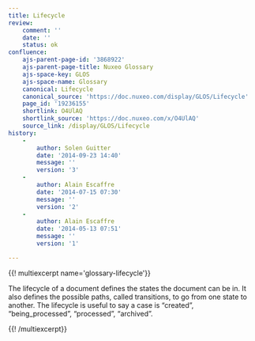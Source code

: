 ```yaml
---
title: Lifecycle
review:
    comment: ''
    date: ''
    status: ok
confluence:
    ajs-parent-page-id: '3868922'
    ajs-parent-page-title: Nuxeo Glossary
    ajs-space-key: GLOS
    ajs-space-name: Glossary
    canonical: Lifecycle
    canonical_source: 'https://doc.nuxeo.com/display/GLOS/Lifecycle'
    page_id: '19236155'
    shortlink: O4UlAQ
    shortlink_source: 'https://doc.nuxeo.com/x/O4UlAQ'
    source_link: /display/GLOS/Lifecycle
history:
    -
        author: Solen Guitter
        date: '2014-09-23 14:40'
        message: ''
        version: '3'
    -
        author: Alain Escaffre
        date: '2014-07-15 07:30'
        message: ''
        version: '2'
    -
        author: Alain Escaffre
        date: '2014-05-13 07:51'
        message: ''
        version: '1'

---
```

{{! multiexcerpt name='glossary-lifecycle'}}

The lifecycle of a document defines the states the document can be in. It also defines the possible paths, called transitions, to go from one state to another. The lifecycle is useful to say a case is &ldquo;created&rdquo;, &ldquo;being_processed&rdquo;, &ldquo;processed&rdquo;, &ldquo;archived&rdquo;.

{{! /multiexcerpt}}
